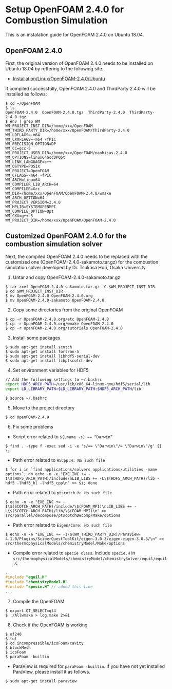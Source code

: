 # Setup OpenFOAM 2.4.0 for Combustion Simulation

This is an instalation guide for OpenFOAM 2.4.0 on Ubuntu 18.04.

## OpenFOAM 2.4.0
First, the original version of OpenFOAM 2.4.0 needs to be installed on Ubuntu 18.04 by reffering to the following site.
- [Installation/Linux/OpenFOAM-2.4.0/Ubuntu](https://openfoamwiki.net/index.php/Installation/Linux/OpenFOAM-2.4.0/Ubuntu#Ubuntu_18.04)

If compiled successfully, OpenFOAM 2.4.0 and ThirdParty 2.4.0 will be installed as follows:
```
$ cd ~/OpenFOAM
$ ls
OpenFOAM-2.4.0  OpenFOAM-2.4.0.tgz  ThirdParty-2.4.0  ThirdParty-2.4.0.tgz
$ env | grep WM
WM_PROJECT_INST_DIR=/home/xxx/OpenFOAM
WM_THIRD_PARTY_DIR=/home/xxx/OpenFOAM/ThirdParty-2.4.0
WM_LDFLAGS=-m64
WM_CXXFLAGS=-m64 -fPIC
WM_PRECISION_OPTION=DP
WM_CC=gcc-5
WM_PROJECT_USER_DIR=/home/xxx/OpenFOAM/naohisas-2.4.0
WM_OPTIONS=linux64GccDPOpt
WM_LINK_LANGUAGE=c++
WM_OSTYPE=POSIX
WM_PROJECT=OpenFOAM
WM_CFLAGS=-m64 -fPIC
WM_ARCH=linux64
WM_COMPILER_LIB_ARCH=64
WM_COMPILER=Gcc
WM_DIR=/home/xxx/OpenFOAM/OpenFOAM-2.4.0/wmake
WM_ARCH_OPTION=64
WM_PROJECT_VERSION=2.4.0
WM_MPLIB=SYSTEMOPENMPI
WM_COMPILE_OPTION=Opt
WM_CXX=g++-5
WM_PROJECT_DIR=/home/xxx/OpenFOAM/OpenFOAM-2.4.0
```

## Customized OpenFOAM 2.4.0 for the combustion simulation solver
Next, the compiled OpenFOAM 2.4.0 needs to be replaced with the customized one (OpenFOAM-2.4.0-sakamoto.tar.gz) for the combustion simulation solver developed by Dr. Tsukasa Hori, Osaka University.

1. Untar and copy OpenFOAM-2.4.0-sakamoto.tar.gz
```
$ tar zxvf OpenFOAM-2.4.0-sakamoto.tar.gz -C $WM_PROJECT_INST_DIR
$ cd $WM_PROJECT_INST_DIR
$ mv OpenFOAM-2.4.0 OpenFOAM-2.4.0.org
$ mv OpenFOAM-2.4.0-sakamoto OpenFOAM-2.4.0
```

2. Copy some directories from the original OpenFOAM
```
$ cp -r OpenFOAM-2.4.0.org/etc OpenFOAM-2.4.0
$ cp -r OpenFOAM-2.4.0.org/wmake OpenFOAM-2.4.0
$ cp -r OpenFOAM-2.4.0.org/tutorials OpenFOAM-2.4.0
```

3. Install some packages
```
$ sudo apt-get install scotch
$ sudo apt-get install fortran-5
$ sudo apt-get install libhdf5-serial-dev
$ sudo apt-get install libptscotch-dev
```

4. Set environment variables for HDF5
```bash
// Add the following settings to ~/.bashrc
export HDF5_ARCH_PATH=/usr/lib/x86_64-linux-gnu/hdf5/serial/lib
export LD_LIBRARY_PATH=$LD_LIBRARY_PATH:$HDF5_ARCH_PATH/lib
```
```
$ source ~/.bashrc
```

5. Move to the project directory
```
$ cd OpenFOAM-2.4.0
```

6. Fix some problems

- Script error related to `$(uname -s) == “Darwin”`
```
$ find . -type f -exec sed -i -e 's/== \"Darwin\"/= \"Darwin\"/g' {} \;
```

- Path error related to `H5Cpp.H: No such file`
```
$ for i in `find applications/solvers applications/utilities -name options`; do echo -n -e "EXE_INC += -I\$(HDF5_ARCH_PATH)/include\nLIB_LIBS += -L\$(HDF5_ARCH_PATH)/lib -hdf5 -lhdf5_hl -lhdf5_cpp\n" >> $i; done
```

- Path error related to `ptscotch.h: No such file`
```
$ echo -n -e "EXE_INC += -I\$(SCOTCH_ARCH_PATH)/include/\$(FOAM_MPI)\nLIB_LIBS += -L\$(SCOTCH_ARCH_PATH)/lib/\$(FOAM_MPI)\n" >> src/parallel/decompose/ptscotchDecomp/Make/options
```

- Path error related to `Eigen/Core: No such file`
```
$ echo -n -e "EXE_INC += -I\$(WM_THIRD_PARTY_DIR)/ParaView-4.1.0/Plugins/SciberQuestToolKit/eigen-3.0.3/eigen-eigen-3.0.3/\n" >> src/thermophysicalModels/chemistryModel/Make/options
```

- Compile error related to `specie class`. Include `specie.H` in `src/thermophysicalModels/chemistryModel/chemistrySolver/equil/equil.C`
```cpp
...
#include "equil.H"
#include "chemistryModel.H"
#include "specie.H" // added this line
...
```

7. Compile the OpenFOAM
```
$ export QT_SELECT=qt4
$ ./Allwmake > log.make 2>&1
```

8. Check if the OpenFOAM is working
```
$ of240
$ tut
$ cd incompressible/icoFoam/cavity
$ blockMesh
$ icoFoam
$ paraFoam -builtin
```

- ParaView is required for `paraFoam -builtin`. If you have not yet installed ParaView, please install it as follows.
```
$ sudo apt-get install paraview
```
